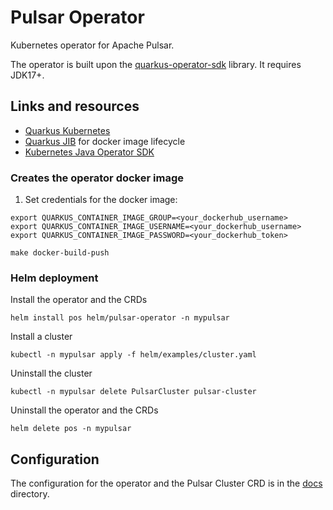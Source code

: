 # Pulsar Operator

Kubernetes operator for Apache Pulsar.

The operator is built upon the [quarkus-operator-sdk](https://quarkiverse.github.io/quarkiverse-docs/quarkus-operator-sdk/dev/index.html) library.
It requires JDK17+.

## Links and resources
* [Quarkus Kubernetes](https://quarkus.io/guides/deploying-to-kubernetes)
* [Quarkus JIB](https://quarkus.io/guides/container-image#container-image-options) for docker image lifecycle
* [Kubernetes Java Operator SDK](https://javaoperatorsdk.io/)

### Creates the operator docker image
1. Set credentials for the docker image: 
```
export QUARKUS_CONTAINER_IMAGE_GROUP=<your_dockerhub_username>
export QUARKUS_CONTAINER_IMAGE_USERNAME=<your_dockerhub_username>
export QUARKUS_CONTAINER_IMAGE_PASSWORD=<your_dockerhub_token>

make docker-build-push
```

### Helm deployment
Install the operator and the CRDs
```
helm install pos helm/pulsar-operator -n mypulsar
```

Install a cluster 
```
kubectl -n mypulsar apply -f helm/examples/cluster.yaml
```

Uninstall the cluster
```
kubectl -n mypulsar delete PulsarCluster pulsar-cluster
```

Uninstall the operator and the CRDs
```
helm delete pos -n mypulsar
```

## Configuration
The configuration for the operator and the Pulsar Cluster CRD is in the [docs](https://github.com/riptano/pulsar-operator/blob/main/docs/crds.md) directory.